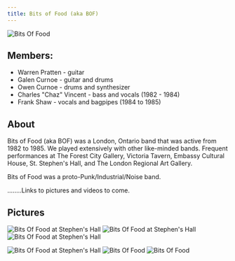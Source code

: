 ```yaml
---
title: Bits of Food (aka BOF)
---
```


![Bits Of Food](/images/action/bofBanner.jpg)

## Members:

* Warren Pratten - guitar
* Galen Curnoe - guitar and drums
* Owen Curnoe - drums and synthesizer
* Charles "Chaz" Vincent - bass and vocals (1982 - 1984)
* Frank Shaw - vocals and bagpipes (1984 to 1985)

## About

Bits of Food (aka BOF) was a London, Ontario band that was active from 1982 to 1985.  We played extensively with other like-minded bands.   Frequent performances at The Forest City Gallery, Victoria Tavern, Embassy Cultural House, St. Stephen's Hall, and The London Regional Art Gallery.

Bits of Food was a proto-Punk/Industrial/Noise band.  

........Links to pictures and videos to come.

## Pictures

![Bits Of Food at Stephen's Hall](/images/action/bofStStephensHall1.jpg)
![Bits Of Food at Stephen's Hall](/images/action/bofStStephensHall2.jpg)
![Bits Of Food at Stephen's Hall](/images/action/bofStStephensHall3.jpg)



![Bits Of Food at Stephen's Hall](/images/action/bofStStephensHall1.jpg)
![Bits Of Food](/images/action/bofBanner.jpg)
![Bits Of Food](/images/action/bofBanner.jpg)